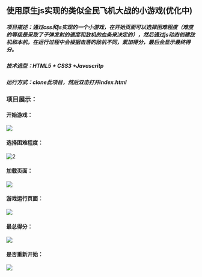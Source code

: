 ## 使用原生js实现的类似全民飞机大战的小游戏(优化中)

##### 项目描述：通过css和js实现的一个小游戏，在开始页面可以选择困难程度（难度的等级是采取了子弹发射的速度和敌机的血条来决定的），然后通过js动态创建敌机和本机，在运行过程中会根据击落的敌机不同，累加得分，最后会显示最终得分。

##### 技术选型：HTML5 + CSS3 +Javascritp

##### 运行方式：clone此项目，然后双击打开index.html

### 项目展示：

#### 开始游戏：



![](images\1.png)

#### 选择困难程度：

![2](images\2.png)

#### 加载页面：

![](images\3.png)

#### 游戏运行页面：

![](images\4.png)

#### 最总得分：

![](images\5.png)

#### 是否重新开始：

![](images\6.png)